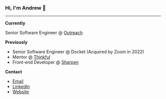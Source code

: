 ### Hi, I'm Andrew 👋
---

**Currently**

Senior Software Engineer @ [Outreach](https://www.outreach.io/)


**Previously**
- Senior Software Engineer @ Docket (Acquired by Zoom in 2022)
- Mentor @ [Thinkful](https://www.thinkful.com/bootcamp/web-development/)
- Front-end Developer @ [Sharpen](https://sharpencx.com/)

**Contact**
- [Email](mailto:bricea27@gmail.com)
- [LinkedIn](https://linkedin.com/in/briceandrew)
- [Website](https://thebriceisright.com)

<!--
**bricea27/bricea27** is a ✨ _special_ ✨ repository because its `README.md` (this file) appears on your GitHub profile.

Here are some ideas to get you started:

- 🔭 I’m currently working on ...
- 🌱 I’m currently learning ...
- 👯 I’m looking to collaborate on ...
- 🤔 I’m looking for help with ...
- 💬 Ask me about ...
- 📫 How to reach me: ...
- 😄 Pronouns: ...
- ⚡ Fun fact: ...
-->
